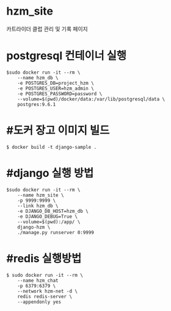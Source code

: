 # hzm_site
카트라이더 클럽 관리 및 기록 페이지

# postgresql 컨테이너 실행
```
$sudo docker run -it --rm \
    --name hzm_db \
    -e POSTGRES_DB=project_hzm \
    -e POSTGRES_USER=hzm_admin \
    -e POSTGRES_PASSWORD=password \
    --volume=$(pwd)/docker/data:/var/lib/postgresql/data \
    postgres:9.6.1
 ```

#도커 장고 이미지 빌드 
===
```
$ docker build -t django-sample .
```

#django 실행 방법 
===
```
$sudo docker run -it --rm \
    --name hzm_site \
    -p 9999:9999 \
    --link hzm_db \
    -e DJANGO_DB_HOST=hzm_db \
    -e DJANGO_DEBUG=True \
    --volume=$(pwd):/app/ \
    django-hzm \
    ./manage.py runserver 0:9999
```
#redis 실행방법
===
```
$ sudo docker run -it --rm \
    --name hzm_chat
    -p 6379:6379 \
    --network hzm-net -d \
    redis redis-server \
    --appendonly yes
```
